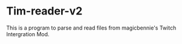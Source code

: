 # Tim-reader-v2

This is a program to parse and read files from magicbennie's Twitch Intergration Mod. 
